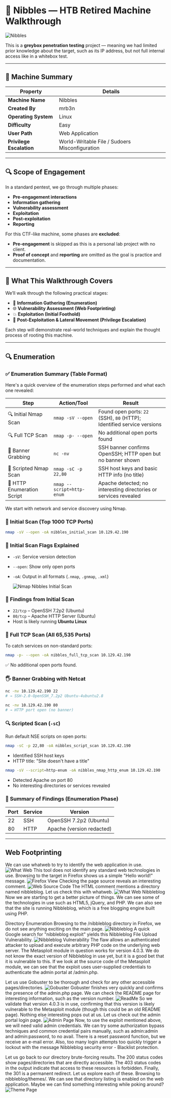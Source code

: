 # 🎯 Nibbles — HTB Retired Machine Walkthrough

 ![Nibbles](images/nibbles_card.webp)
 
This is a **greybox penetration testing** project — meaning we had limited prior knowledge about the target, such as its IP address, but not full internal access like in a whitebox test.

---

## 🧾 Machine Summary

| Property              | Details                                         |
|-----------------------|-------------------------------------------------|
| **Machine Name**      | Nibbles                                         |
| **Created By**        | mrb3n                                           |
| **Operating System**  | Linux                                           |
| **Difficulty**        | Easy                                            |
| **User Path**         | Web Application                                 |
| **Privilege Escalation** | World-Writable File / Sudoers Misconfiguration |

---

## 🔍 Scope of Engagement

In a standard pentest, we go through multiple phases:  
- **Pre-engagement interactions**
- **Information gathering**
- **Vulnerability assessment**
- **Exploitation**
- **Post-exploitation**
- **Reporting**

For this CTF-like machine, some phases are **excluded**:

- **Pre-engagement** is skipped as this is a personal lab project with no client.
- **Proof of concept** and **reporting** are omitted as the goal is practice and documentation.

---

## 📌 What This Walkthrough Covers

We’ll walk through the following practical stages:

- 🔎 **Information Gathering (Enumeration)**  
- 🌐 **Vulnerability Assessment (Web Footprinting)**  
- 💥 **Exploitation (Initial Foothold)**  
- 🔐 **Post-Exploitation & Lateral Movement (Privilege Escalation)**  

Each step will demonstrate real-world techniques and explain the thought process of rooting this machine.

---

## 🔍 Enumeration

### ✅ Enumeration Summary (Table Format)
Here's a quick overview of the enumeration steps performed and what each one revealed:

| Step                                | Action/Tool                          | Result                                                                 |
|-------------------------------------|--------------------------------------|------------------------------------------------------------------------|
| 🔍 Initial Nmap Scan                | `nmap -sV --open`                    | Found open ports: `22` (SSH), `80` (HTTP); Identified service versions |
| 🔍 Full TCP Scan                    | `nmap -p- --open`                    | No additional open ports found                                        |
| 📡 Banner Grabbing                  | `nc -nv`                             | SSH banner confirms OpenSSH; HTTP open but no banner shown            |
| 🧪 Scripted Nmap Scan               | `nmap -sC -p 22,80`                  | SSH host keys and basic HTTP info (no title)                          |
| 🧪 HTTP Enumeration Script          | `nmap --script=http-enum`           | Apache detected; no interesting directories or services revealed      |


We start with network and service discovery using Nmap.

### 🧪 Initial Scan (Top 1000 TCP Ports)

```bash
nmap -sV --open -oA nibbles_initial_scan 10.129.42.190
```

### 🧪 Initial Scan Flags Explained

- `-sV`: Service version detection  
- `--open`: Show only open ports  
- `-oA`: Output in all formats (`.nmap`, `.gnmap`, `.xml`)

  ![Nmap Nibbles Initial Scan](images/Enumeration.nmap.JPG)

### 📌 Findings from Initial Scan

- `22/tcp` – OpenSSH 7.2p2 (Ubuntu)  
- `80/tcp` – Apache HTTP Server (Ubuntu)  
- Host is likely running **Ubuntu Linux**

### 🔁 Full TCP Scan (All 65,535 Ports)

To catch services on non-standard ports:

```bash
nmap -p- --open -oA nibbles_full_tcp_scan 10.129.42.190
```

✅ No additional open ports found.

### 🖐 Banner Grabbing with Netcat

```bash
nc -nv 10.129.42.190 22
# → SSH-2.0-OpenSSH_7.2p2 Ubuntu-4ubuntu2.8

nc -nv 10.129.42.190 80
# → HTTP port open (no banner)
```

### 🔍 Scripted Scan (`-sC`)

Run default NSE scripts on open ports:

```bash
nmap -sC -p 22,80 -oA nibbles_script_scan 10.129.42.190
```
- Identified SSH host keys  
- HTTP title: "Site doesn't have a title"

```bash
nmap -sV --script=http-enum -oA nibbles_nmap_http_enum 10.129.42.190
```
- Detected Apache on port 80  
- No interesting directories or services revealed  

### 🧾 Summary of Findings (Enumeration Phase)

| Port | Service | Version                  |
|------|---------|--------------------------|
| 22   | SSH     | OpenSSH 7.2p2 (Ubuntu)   |
| 80   | HTTP    | Apache (version redacted)|

---

## Web Footprinting
We can use whatweb to try to identify the web application in use.
![What Web](images/whatweb.JPG)
This tool does not identify any standard web technologies in use. Browsing to the target in Firefox shows us a simple "Hello world!" message.
![Firefox View](images/website.webfootprinting.JPG)
Checking the page source reveals an interesting comment.
![Web Source Code](images/sourcecode.webfootprinting.JPG)
The HTML comment mentions a directory named nibbleblog. Let us check this with whatweb.
![What Web Nibbleblog](images/whatwebnibbleblog.webfootprinting.JPG)
Now we are starting to get a better picture of things. We can see some of the technologies in use such as HTML5, jQuery, and PHP. We can also see that the site is running Nibbleblog, which is a free blogging engine built using PHP.

Directory Enumeration
Browsing to the /nibbleblog directory in Firefox, we do not see anything exciting on the main page.
![Nibbleblog](images/nibbleblog.webfootprinting.JPG)
A quick Google search for "nibbleblog exploit" yields this Nibbleblog File Upload Vulnerability. 
![Nibbleblog Vulnerability](images/nibbleblogexploit.webfootprinting.JPG)
The flaw allows an authenticated attacker to upload and execute arbitrary PHP code on the underlying web server. The Metasploit module in question works for version 4.0.3. We do not know the exact version of Nibbleblog in use yet, but it is a good bet that it is vulnerable to this. If we look at the source code of the Metasploit module, we can see that the exploit uses user-supplied credentials to authenticate the admin portal at /admin.php.

Let us use Gobuster to be thorough and check for any other accessible pages/directories.
![Gobuster](images/gobuster.webfootprinting.JPG)
Gobuster finishes very quickly and confirms the presence of the admin.php page. We can check the README page for interesting information, such as the version number.
![ReadMe](images/nibbleblogreadme.webfootprinting.JPG)
So we validate that version 4.0.3 is in use, confirming that this version is likely vulnerable to the Metasploit module (though this could be an old README page). Nothing else interesting pops out at us. Let us check out the admin portal login page.
![Admin Page](images/nibbleblogadmin.webfootprint.JPG)
Now, to use the exploit mentioned above, we will need valid admin credentials. We can try some authorization bypass techniques and common credential pairs manually, such as admin:admin and admin:password, to no avail. There is a reset password function, but we receive an e-mail error. Also, too many login attempts too quickly trigger a lockout with the message Nibbleblog security error - Blacklist protection.

Let us go back to our directory brute-forcing results. The 200 status codes show pages/directories that are directly accessible. The 403 status codes in the output indicate that access to these resources is forbidden. Finally, the 301 is a permanent redirect. Let us explore each of these. Browsing to nibbleblog/themes/. We can see that directory listing is enabled on the web application. Maybe we can find something interesting while poking around?
![Theme Page](images/nibbleblogadmin.webfootprint.JPG)
